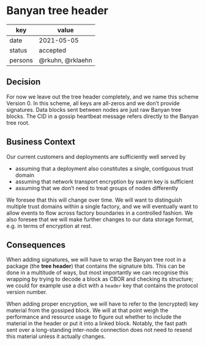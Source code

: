 # Banyan tree header

| key | value |
| --- | --- |
| date | 2021-05-05 |
| status | accepted |
| persons | @rkuhn, @rklaehn |

## Decision

For now we leave out the tree header completely, and we name this scheme Version 0.
In this scheme, all keys are all-zeros and we don’t provide signatures.
Data blocks sent between nodes are just raw Banyan tree blocks.
The CID in a gossip heartbeat message refers directly to the Banyan tree root.

## Business Context

Our current customers and deployments are sufficiently well served by

- assuming that a deployment also constitutes a single, contiguous trust domain
- assuming that network transport encryption by swarm key is sufficient
- assuming that we don’t need to treat groups of nodes differently

We foresee that this will change over time.
We will want to distinguish multiple trust domains within a single factory, and we will eventually want to allow events to flow across factory boundaries in a controlled fashion.
We also foresee that we will make further changes to our data storage format, e.g. in terms of encryption at rest.

## Consequences

When adding signatures, we will have to wrap the Banyan tree root in a package (the **tree header**) that contains the signature bits.
This can be done in a multitude of ways, but most importantly we can recognise this wrapping by trying to decode a block as CBOR and checking its structure;
we could for example use a dict with a `header` key that contains the protocol version number.

When adding proper encryption, we will have to refer to the (encrypted) key material from the gossiped block.
We will at that point weigh the performance and resource usage to figure out whether to include the material in the header or put it into a linked block.
Notably, the fast path sent over a long-standing inter-node connection does not need to resend this material unless it actually changes.

